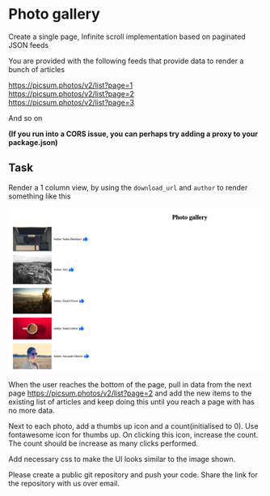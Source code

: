 # Photo gallery

Create a single page, Infinite scroll implementation based on paginated
JSON feeds

You are provided with the following feeds that provide data to render a bunch of articles

https://picsum.photos/v2/list?page=1  
https://picsum.photos/v2/list?page=2  
https://picsum.photos/v2/list?page=3  
 
And so on

**(If you run into a CORS issue, you can perhaps try adding a proxy to your package.json)**

## Task

Render a 1 column view, by using the `download_url` and `author` to render
something like this

![](./photo-gallery.png)

When the user reaches the bottom of the page, pull in data from the next page
https://picsum.photos/v2/list?page=2 and add the new
items to the existing list of articles and keep doing this until you reach a page with has no
more data.

Next to each photo, add a thumbs up icon and a count(initialised to 0). Use fontawesome icon for thumbs up. On clicking this icon, increase the count. The count should be increase as many clicks performed.

Add necessary css to make the UI looks similar to the image shown. 

Please create a public git repository and push your code. Share the link for the repository with us over email.

